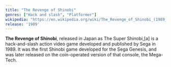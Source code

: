```yaml
---
title: "The Revenge of Shinobi"
genres: ["Hack and slash", "Platformer"]
wikipedia: "https://en.wikipedia.org/wiki/The_Revenge_of_Shinobi_(1989_video_game)"
release: '1989'
---
```

**The Revenge of Shinobi**, released in Japan as The Super Shinobi,[a] is a hack-and-slash action video game developed and published by Sega in 1989. It was the first Shinobi game developed for the Sega Genesis, and was later released on the coin-operated version of that console, the Mega-Tech. 